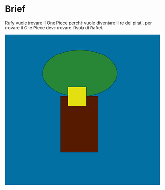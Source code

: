 # Brief
Rufy vuole trovare il One Piece perchè vuole diventare il re dei pirati, per trovare il One Piece deve trovare l'isola di Raftel.

![Screenshot one piece](Cattura.PNG)

